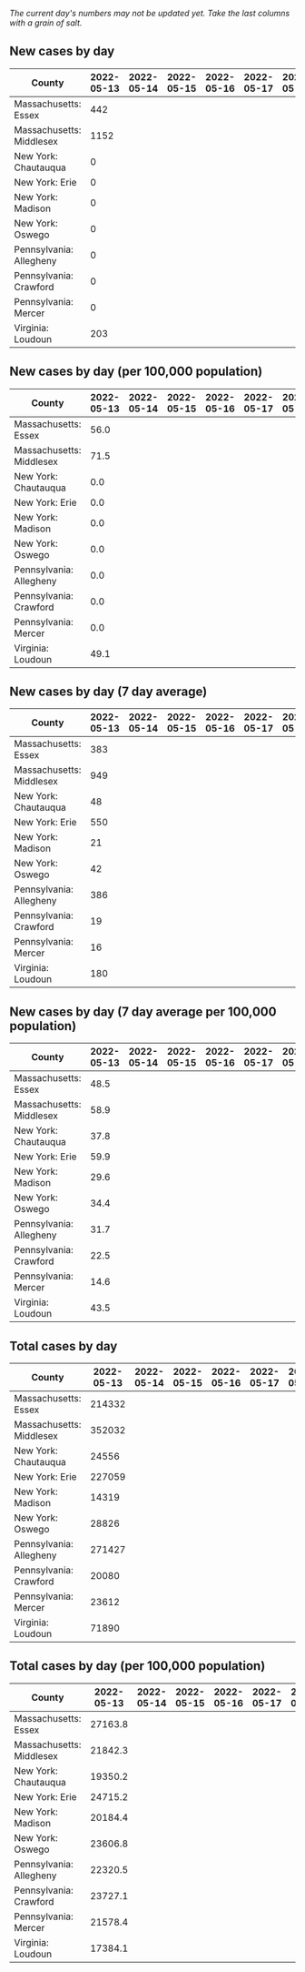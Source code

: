 _The current day's numbers may not be updated yet. Take the last columns with a grain of salt._
## New cases by day

| County | 2022-05-13 | 2022-05-14 | 2022-05-15 | 2022-05-16 | 2022-05-17 | 2022-05-18 | 2022-05-19 |
| --- | --- | --- | --- | --- | --- | --- | --- |
| Massachusetts: Essex | 442 |  |  |  |  |  |  |
| Massachusetts: Middlesex | 1152 |  |  |  |  |  |  |
| New York: Chautauqua | 0 |  |  |  |  |  |  |
| New York: Erie | 0 |  |  |  |  |  |  |
| New York: Madison | 0 |  |  |  |  |  |  |
| New York: Oswego | 0 |  |  |  |  |  |  |
| Pennsylvania: Allegheny | 0 |  |  |  |  |  |  |
| Pennsylvania: Crawford | 0 |  |  |  |  |  |  |
| Pennsylvania: Mercer | 0 |  |  |  |  |  |  |
| Virginia: Loudoun | 203 |  |  |  |  |  |  |

## New cases by day (per 100,000 population)

| County | 2022-05-13 | 2022-05-14 | 2022-05-15 | 2022-05-16 | 2022-05-17 | 2022-05-18 | 2022-05-19 |
| --- | --- | --- | --- | --- | --- | --- | --- |
| Massachusetts: Essex | 56.0 |  |  |  |  |  |  |
| Massachusetts: Middlesex | 71.5 |  |  |  |  |  |  |
| New York: Chautauqua | 0.0 |  |  |  |  |  |  |
| New York: Erie | 0.0 |  |  |  |  |  |  |
| New York: Madison | 0.0 |  |  |  |  |  |  |
| New York: Oswego | 0.0 |  |  |  |  |  |  |
| Pennsylvania: Allegheny | 0.0 |  |  |  |  |  |  |
| Pennsylvania: Crawford | 0.0 |  |  |  |  |  |  |
| Pennsylvania: Mercer | 0.0 |  |  |  |  |  |  |
| Virginia: Loudoun | 49.1 |  |  |  |  |  |  |

## New cases by day (7 day average)

| County | 2022-05-13 | 2022-05-14 | 2022-05-15 | 2022-05-16 | 2022-05-17 | 2022-05-18 | 2022-05-19 |
| --- | --- | --- | --- | --- | --- | --- | --- |
| Massachusetts: Essex | 383 |  |  |  |  |  |  |
| Massachusetts: Middlesex | 949 |  |  |  |  |  |  |
| New York: Chautauqua | 48 |  |  |  |  |  |  |
| New York: Erie | 550 |  |  |  |  |  |  |
| New York: Madison | 21 |  |  |  |  |  |  |
| New York: Oswego | 42 |  |  |  |  |  |  |
| Pennsylvania: Allegheny | 386 |  |  |  |  |  |  |
| Pennsylvania: Crawford | 19 |  |  |  |  |  |  |
| Pennsylvania: Mercer | 16 |  |  |  |  |  |  |
| Virginia: Loudoun | 180 |  |  |  |  |  |  |

## New cases by day (7 day average per 100,000 population)

| County | 2022-05-13 | 2022-05-14 | 2022-05-15 | 2022-05-16 | 2022-05-17 | 2022-05-18 | 2022-05-19 |
| --- | --- | --- | --- | --- | --- | --- | --- |
| Massachusetts: Essex | 48.5 |  |  |  |  |  |  |
| Massachusetts: Middlesex | 58.9 |  |  |  |  |  |  |
| New York: Chautauqua | 37.8 |  |  |  |  |  |  |
| New York: Erie | 59.9 |  |  |  |  |  |  |
| New York: Madison | 29.6 |  |  |  |  |  |  |
| New York: Oswego | 34.4 |  |  |  |  |  |  |
| Pennsylvania: Allegheny | 31.7 |  |  |  |  |  |  |
| Pennsylvania: Crawford | 22.5 |  |  |  |  |  |  |
| Pennsylvania: Mercer | 14.6 |  |  |  |  |  |  |
| Virginia: Loudoun | 43.5 |  |  |  |  |  |  |

## Total cases by day

| County | 2022-05-13 | 2022-05-14 | 2022-05-15 | 2022-05-16 | 2022-05-17 | 2022-05-18 | 2022-05-19 |
| --- | --- | --- | --- | --- | --- | --- | --- |
| Massachusetts: Essex | 214332 |  |  |  |  |  |  |
| Massachusetts: Middlesex | 352032 |  |  |  |  |  |  |
| New York: Chautauqua | 24556 |  |  |  |  |  |  |
| New York: Erie | 227059 |  |  |  |  |  |  |
| New York: Madison | 14319 |  |  |  |  |  |  |
| New York: Oswego | 28826 |  |  |  |  |  |  |
| Pennsylvania: Allegheny | 271427 |  |  |  |  |  |  |
| Pennsylvania: Crawford | 20080 |  |  |  |  |  |  |
| Pennsylvania: Mercer | 23612 |  |  |  |  |  |  |
| Virginia: Loudoun | 71890 |  |  |  |  |  |  |

## Total cases by day (per 100,000 population)

| County | 2022-05-13 | 2022-05-14 | 2022-05-15 | 2022-05-16 | 2022-05-17 | 2022-05-18 | 2022-05-19 |
| --- | --- | --- | --- | --- | --- | --- | --- |
| Massachusetts: Essex | 27163.8 |  |  |  |  |  |  |
| Massachusetts: Middlesex | 21842.3 |  |  |  |  |  |  |
| New York: Chautauqua | 19350.2 |  |  |  |  |  |  |
| New York: Erie | 24715.2 |  |  |  |  |  |  |
| New York: Madison | 20184.4 |  |  |  |  |  |  |
| New York: Oswego | 23606.8 |  |  |  |  |  |  |
| Pennsylvania: Allegheny | 22320.5 |  |  |  |  |  |  |
| Pennsylvania: Crawford | 23727.1 |  |  |  |  |  |  |
| Pennsylvania: Mercer | 21578.4 |  |  |  |  |  |  |
| Virginia: Loudoun | 17384.1 |  |  |  |  |  |  |
